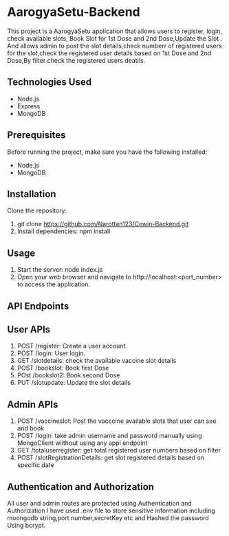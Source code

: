 # AarogyaSetu-Backend



This project is a AarogyaSetu application that allows users to register, login, check available slots, Book Slot for 1st Dose and 2nd Dose,Update the Slot .
And allows admin to post the slot details,check numberr of registered users for the slot,check the registered user details based on 1st Dose and 2nd Dose,By filter check the registered
users deatils.

## Technologies Used

- Node.js
- Express
- MongoDB

## Prerequisites

Before running the project, make sure you have the following installed:

- Node.js
- MongoDB

## Installation

 Clone the repository:

 1.  git clone https://github.com/Narottan123/Cowin-Backend.git
 2. Install dependencies:  npm install

## Usage

1. Start the server:  node index.js
2. Open your web browser and navigate to http://localhost:<port_number> to access the application.

## API Endpoints

## User APIs

1. POST /register: Create a user account.
2. POST /login: User login.
3. GET /slotdetails: check the available vaccine slot details
4. POST /bookslot: Book first Dose
5. POst /bookslot2: Book second Dose
6. PUT /slotupdate: Update the slot details

## Admin APIs

1. POST /vaccineslot: Post the vacccine available slots that user can see and book
2. POST /login: take admin username and password manually using MongoClient wiithout using any appi endpoint
3. GET /totaluserregister: get total registered user numbers based on filter
4. POST /slotRegistrationDetails: get slot registered details based on specific date




## Authentication and Authorization

All user and admin routes are protected using Authentication and Authorization
I have used .env file to store sensitive information including moongodb string,port number,secretKey etc and Hashed the password Using bcrypt.






